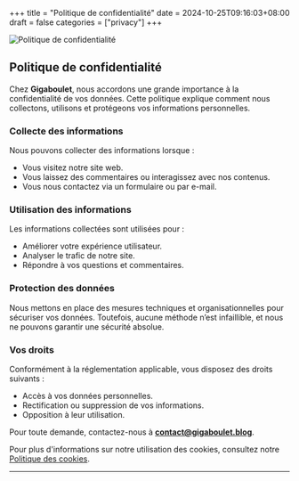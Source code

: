 +++
title = "Politique de confidentialité"
date = 2024-10-25T09:16:03+08:00
draft = false
categories = ["privacy"]
+++

![Politique de confidentialité](/images/privacy.jpeg)
## Politique de confidentialité

Chez **Gigaboulet**, nous accordons une grande importance à la confidentialité de vos données. Cette politique explique comment nous collectons, utilisons et protégeons vos informations personnelles.

### Collecte des informations
Nous pouvons collecter des informations lorsque :
- Vous visitez notre site web.
- Vous laissez des commentaires ou interagissez avec nos contenus.
- Vous nous contactez via un formulaire ou par e-mail.

### Utilisation des informations
Les informations collectées sont utilisées pour :
- Améliorer votre expérience utilisateur.
- Analyser le trafic de notre site.
- Répondre à vos questions et commentaires.

### Protection des données
Nous mettons en place des mesures techniques et organisationnelles pour sécuriser vos données. Toutefois, aucune méthode n’est infaillible, et nous ne pouvons garantir une sécurité absolue.

### Vos droits
Conformément à la réglementation applicable, vous disposez des droits suivants :
- Accès à vos données personnelles.
- Rectification ou suppression de vos informations.
- Opposition à leur utilisation.

Pour toute demande, contactez-nous à **contact@gigaboulet.blog**.

Pour plus d'informations sur notre utilisation des cookies, consultez notre [Politique des cookies](../cookie/).

---